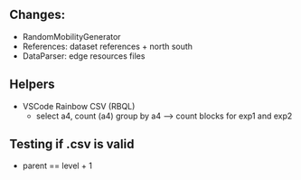 ## Changes:

- RandomMobilityGenerator
- References: dataset references + north south
- DataParser: edge resources files


## Helpers
- VSCode Rainbow CSV (RBQL)
  - select a4, count (a4) group by a4 --> count blocks for exp1 and exp2
  
## Testing if .csv is valid
- parent == level + 1
